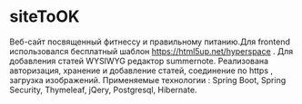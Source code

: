# siteToOK
Веб-сайт посвященный фитнессу и правильному питанию.Для frontend использовался бесплатный шаблон https://html5up.net/hyperspace . Для добавления статей WYSIWYG редактор summernote. Реализована авторизация, хранение и добавление статей, соединение по https , загрузка изображений.
Применяемые технологии : Spring Boot, Spring Security, Thymeleaf, jQery, Postgresql, Hibernate.
